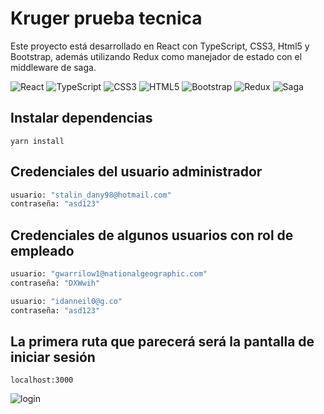 # Kruger prueba tecnica

Este proyecto está desarrollado en React con TypeScript, CSS3, Html5 y Bootstrap, además utilizando Redux como manejador de estado con el middleware de saga.

![React](https://img.shields.io/badge/react-%2320232a.svg?style=for-the-badge&logo=react&logoColor=%2361DAFB) ![TypeScript](https://img.shields.io/badge/typescript-%23007ACC.svg?style=for-the-badge&logo=typescript&logoColor=white) ![CSS3](https://img.shields.io/badge/css3-%231572B6.svg?style=for-the-badge&logo=css3&logoColor=white) ![HTML5](https://img.shields.io/badge/html5-%23E34F26.svg?style=for-the-badge&logo=html5&logoColor=white)   ![Bootstrap](https://img.shields.io/badge/bootstrap-%23563D7C.svg?style=for-the-badge&logo=bootstrap&logoColor=white)  ![Redux](https://img.shields.io/badge/redux-%23593d88.svg?style=for-the-badge&logo=redux&logoColor=white) ![Saga](https://img.shields.io/badge/saga-%23593d88.svg?style=for-the-badge&logo=redux&logoColor=white) 
## Instalar dependencias
`yarn install`  
## Credenciales del usuario administrador    
```sh
usuario: "stalin_dany98@hotmail.com"
contraseña: "asd123"
```

## Credenciales de algunos usuarios con rol de empleado  
```sh
usuario: "gwarrilow1@nationalgeographic.com"
contraseña: "DXWwih"

usuario: "idanneil0@g.co"
contraseña: "asd123"
```

## La primera ruta que parecerá será la pantalla de iniciar sesión
`localhost:3000`

![login](https://user-images.githubusercontent.com/59268073/202362992-cd3c7cbe-37b3-4a50-b693-59e27eaa8972.png)

